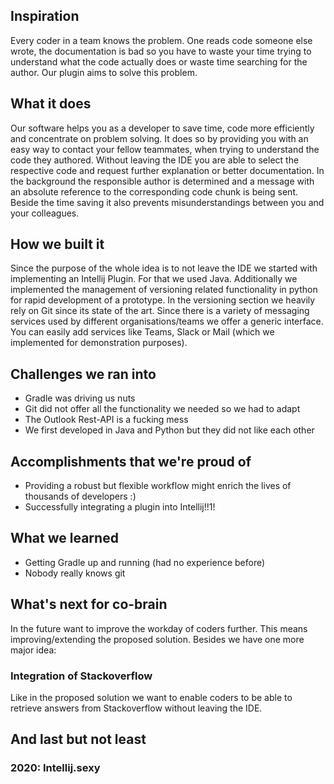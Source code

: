 ## Inspiration
Every coder in a team knows the problem. One reads code someone else wrote, the documentation is bad so you have to waste your time trying to understand what the code actually does or waste time searching for the author. Our plugin aims to solve this problem.

## What it does
Our software helps you as a developer to save time, code more efficiently and concentrate on problem solving.
It does so by providing you with an easy way to contact your fellow teammates, when trying to understand the code they authored. Without leaving the IDE you are able to select the respective code and request further explanation or better documentation. In the background the responsible author is determined and a message with an absolute reference to the corresponding code chunk is being sent. Beside the time saving it also prevents misunderstandings between you and your colleagues.

## How we built it
Since the purpose of the whole idea is to not leave the IDE we started with implementing an Intellij Plugin.
For that we used Java. Additionally we implemented the management of versioning related functionality in python for rapid development of a prototype. In the versioning section we heavily rely on Git since its state of the art. Since there is a variety of messaging services used by different organisations/teams we offer a generic interface. You can easily add services like Teams, Slack or Mail (which we implemented for demonstration purposes).

## Challenges we ran into
- Gradle was driving us nuts
- Git did not offer all the functionality we needed so we had to adapt
- The Outlook Rest-API is a fucking mess
- We first developed in Java and Python but they did not like each other

## Accomplishments that we're proud of
- Providing a robust but flexible workflow might enrich the lives of thousands of developers :)
- Successfully integrating a plugin into Intellij!!1!

## What we learned
- Getting Gradle up and running (had no experience before)
- Nobody really knows git

## What's next for co-brain
In the future want to improve the workday of coders further. This means improving/extending the proposed solution. Besides we have one more major idea:
### Integration of Stackoverflow
Like in the proposed solution we want to enable coders to be able to retrieve answers from Stackoverflow without leaving the IDE.

## And last but not least
### 2020: Intellij.sexy
